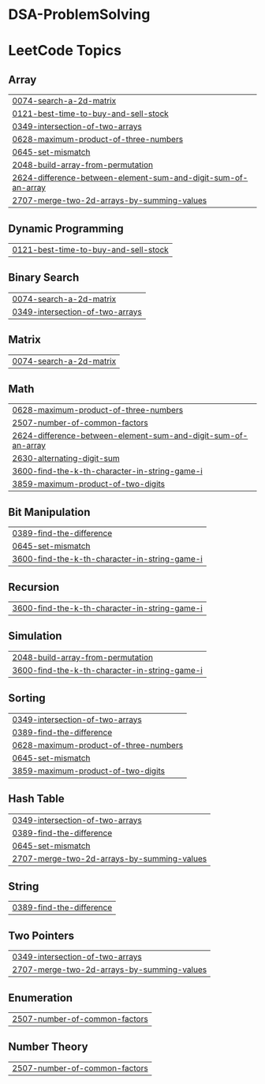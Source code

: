 # DSA-ProblemSolving
<!---LeetCode Topics Start-->
# LeetCode Topics
## Array
|  |
| ------- |
| [0074-search-a-2d-matrix](https://github.com/Gopal7715/DSA-ProblemSolving/tree/master/0074-search-a-2d-matrix) |
| [0121-best-time-to-buy-and-sell-stock](https://github.com/Gopal7715/DSA-ProblemSolving/tree/master/0121-best-time-to-buy-and-sell-stock) |
| [0349-intersection-of-two-arrays](https://github.com/Gopal7715/DSA-ProblemSolving/tree/master/0349-intersection-of-two-arrays) |
| [0628-maximum-product-of-three-numbers](https://github.com/Gopal7715/DSA-ProblemSolving/tree/master/0628-maximum-product-of-three-numbers) |
| [0645-set-mismatch](https://github.com/Gopal7715/DSA-ProblemSolving/tree/master/0645-set-mismatch) |
| [2048-build-array-from-permutation](https://github.com/Gopal7715/DSA-ProblemSolving/tree/master/2048-build-array-from-permutation) |
| [2624-difference-between-element-sum-and-digit-sum-of-an-array](https://github.com/Gopal7715/DSA-ProblemSolving/tree/master/2624-difference-between-element-sum-and-digit-sum-of-an-array) |
| [2707-merge-two-2d-arrays-by-summing-values](https://github.com/Gopal7715/DSA-ProblemSolving/tree/master/2707-merge-two-2d-arrays-by-summing-values) |
## Dynamic Programming
|  |
| ------- |
| [0121-best-time-to-buy-and-sell-stock](https://github.com/Gopal7715/DSA-ProblemSolving/tree/master/0121-best-time-to-buy-and-sell-stock) |
## Binary Search
|  |
| ------- |
| [0074-search-a-2d-matrix](https://github.com/Gopal7715/DSA-ProblemSolving/tree/master/0074-search-a-2d-matrix) |
| [0349-intersection-of-two-arrays](https://github.com/Gopal7715/DSA-ProblemSolving/tree/master/0349-intersection-of-two-arrays) |
## Matrix
|  |
| ------- |
| [0074-search-a-2d-matrix](https://github.com/Gopal7715/DSA-ProblemSolving/tree/master/0074-search-a-2d-matrix) |
## Math
|  |
| ------- |
| [0628-maximum-product-of-three-numbers](https://github.com/Gopal7715/DSA-ProblemSolving/tree/master/0628-maximum-product-of-three-numbers) |
| [2507-number-of-common-factors](https://github.com/Gopal7715/DSA-ProblemSolving/tree/master/2507-number-of-common-factors) |
| [2624-difference-between-element-sum-and-digit-sum-of-an-array](https://github.com/Gopal7715/DSA-ProblemSolving/tree/master/2624-difference-between-element-sum-and-digit-sum-of-an-array) |
| [2630-alternating-digit-sum](https://github.com/Gopal7715/DSA-ProblemSolving/tree/master/2630-alternating-digit-sum) |
| [3600-find-the-k-th-character-in-string-game-i](https://github.com/Gopal7715/DSA-ProblemSolving/tree/master/3600-find-the-k-th-character-in-string-game-i) |
| [3859-maximum-product-of-two-digits](https://github.com/Gopal7715/DSA-ProblemSolving/tree/master/3859-maximum-product-of-two-digits) |
## Bit Manipulation
|  |
| ------- |
| [0389-find-the-difference](https://github.com/Gopal7715/DSA-ProblemSolving/tree/master/0389-find-the-difference) |
| [0645-set-mismatch](https://github.com/Gopal7715/DSA-ProblemSolving/tree/master/0645-set-mismatch) |
| [3600-find-the-k-th-character-in-string-game-i](https://github.com/Gopal7715/DSA-ProblemSolving/tree/master/3600-find-the-k-th-character-in-string-game-i) |
## Recursion
|  |
| ------- |
| [3600-find-the-k-th-character-in-string-game-i](https://github.com/Gopal7715/DSA-ProblemSolving/tree/master/3600-find-the-k-th-character-in-string-game-i) |
## Simulation
|  |
| ------- |
| [2048-build-array-from-permutation](https://github.com/Gopal7715/DSA-ProblemSolving/tree/master/2048-build-array-from-permutation) |
| [3600-find-the-k-th-character-in-string-game-i](https://github.com/Gopal7715/DSA-ProblemSolving/tree/master/3600-find-the-k-th-character-in-string-game-i) |
## Sorting
|  |
| ------- |
| [0349-intersection-of-two-arrays](https://github.com/Gopal7715/DSA-ProblemSolving/tree/master/0349-intersection-of-two-arrays) |
| [0389-find-the-difference](https://github.com/Gopal7715/DSA-ProblemSolving/tree/master/0389-find-the-difference) |
| [0628-maximum-product-of-three-numbers](https://github.com/Gopal7715/DSA-ProblemSolving/tree/master/0628-maximum-product-of-three-numbers) |
| [0645-set-mismatch](https://github.com/Gopal7715/DSA-ProblemSolving/tree/master/0645-set-mismatch) |
| [3859-maximum-product-of-two-digits](https://github.com/Gopal7715/DSA-ProblemSolving/tree/master/3859-maximum-product-of-two-digits) |
## Hash Table
|  |
| ------- |
| [0349-intersection-of-two-arrays](https://github.com/Gopal7715/DSA-ProblemSolving/tree/master/0349-intersection-of-two-arrays) |
| [0389-find-the-difference](https://github.com/Gopal7715/DSA-ProblemSolving/tree/master/0389-find-the-difference) |
| [0645-set-mismatch](https://github.com/Gopal7715/DSA-ProblemSolving/tree/master/0645-set-mismatch) |
| [2707-merge-two-2d-arrays-by-summing-values](https://github.com/Gopal7715/DSA-ProblemSolving/tree/master/2707-merge-two-2d-arrays-by-summing-values) |
## String
|  |
| ------- |
| [0389-find-the-difference](https://github.com/Gopal7715/DSA-ProblemSolving/tree/master/0389-find-the-difference) |
## Two Pointers
|  |
| ------- |
| [0349-intersection-of-two-arrays](https://github.com/Gopal7715/DSA-ProblemSolving/tree/master/0349-intersection-of-two-arrays) |
| [2707-merge-two-2d-arrays-by-summing-values](https://github.com/Gopal7715/DSA-ProblemSolving/tree/master/2707-merge-two-2d-arrays-by-summing-values) |
## Enumeration
|  |
| ------- |
| [2507-number-of-common-factors](https://github.com/Gopal7715/DSA-ProblemSolving/tree/master/2507-number-of-common-factors) |
## Number Theory
|  |
| ------- |
| [2507-number-of-common-factors](https://github.com/Gopal7715/DSA-ProblemSolving/tree/master/2507-number-of-common-factors) |
<!---LeetCode Topics End-->